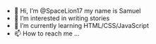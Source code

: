 - 👋 Hi, I’m @SpaceLion17 my name is Samuel
- 👀 I’m interested in writing stories
- 🌱 I’m currently learning HTML/CSS/JavaScript
- 📫 How to reach me ...

<!---
SpaceLion17/SpaceLion17 is a ✨ special ✨ repository because its `README.md` (this file) appears on your GitHub profile.
You can click the Preview link to take a look at your changes.
--->

